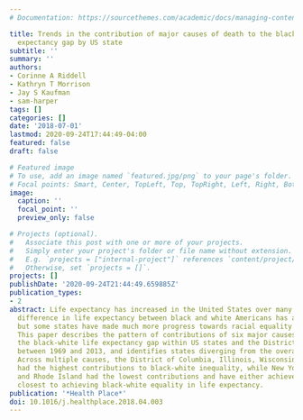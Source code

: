 ```yaml
---
# Documentation: https://sourcethemes.com/academic/docs/managing-content/

title: Trends in the contribution of major causes of death to the black-white life
  expectancy gap by US state
subtitle: ''
summary: ''
authors:
- Corinne A Riddell
- Kathryn T Morrison
- Jay S Kaufman
- sam-harper
tags: []
categories: []
date: '2018-07-01'
lastmod: 2020-09-24T17:44:49-04:00
featured: false
draft: false

# Featured image
# To use, add an image named `featured.jpg/png` to your page's folder.
# Focal points: Smart, Center, TopLeft, Top, TopRight, Left, Right, BottomLeft, Bottom, BottomRight.
image:
  caption: ''
  focal_point: ''
  preview_only: false

# Projects (optional).
#   Associate this post with one or more of your projects.
#   Simply enter your project's folder or file name without extension.
#   E.g. `projects = ["internal-project"]` references `content/project/deep-learning/index.md`.
#   Otherwise, set `projects = []`.
projects: []
publishDate: '2020-09-24T21:44:49.659885Z'
publication_types:
- 2
abstract: Life expectancy has increased in the United States over many decades. The
  difference in life expectancy between black and white Americans has also decreased,
  but some states have made much more progress towards racial equality than others.
  This paper describes the pattern of contributions of six major causes of death to
  the black-white life expectancy gap within US states and the District of Columbia
  between 1969 and 2013, and identifies states diverging from the overall pattern.
  Across multiple causes, the District of Columbia, Illinois, Wisconsin, and Michigan
  had the highest contributions to black-white inequality, while New York, Massachusetts,
  and Rhode Island had the lowest contributions and have either achieved or are the
  closest to achieving black-white equality in life expectancy.
publication: '*Health Place*'
doi: 10.1016/j.healthplace.2018.04.003
---
```

